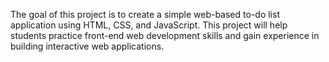  The goal of this project is to create a simple web-based to-do list application using
HTML, CSS, and JavaScript. This project will help students practice front-end web development
skills and gain experience in building interactive web applications.
